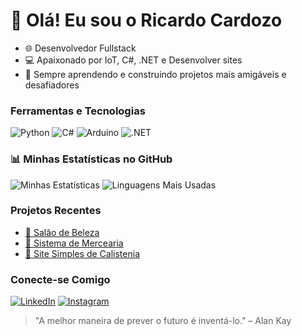 # 👋 Olá! Eu sou o Ricardo Cardozo

- 🌐 Desenvolvedor Fullstack
- 💻 Apaixonado por IoT, C#, .NET e Desenvolver sites
- 🚀 Sempre aprendendo e construindo projetos mais amigáveis e desafiadores

### Ferramentas e Tecnologias
![Python](https://img.shields.io/badge/Python-3776AB?style=for-the-badge&logo=python&logoColor=white)
![C#](https://img.shields.io/badge/C%23-239120?style=for-the-badge&logo=c-sharp&logoColor=white)
![Arduino](https://img.shields.io/badge/Arduino-00979D?style=for-the-badge&logo=arduino&logoColor=white)
![.NET](https://img.shields.io/badge/.NET-5C2D91?style=for-the-badge&logo=dotnet&logoColor=white)

### 📊 Minhas Estatísticas no GitHub
![Minhas Estatísticas](https://github-readme-stats.vercel.app/api?username=Riscadin&show_icons=true&theme=radical)
![Linguagens Mais Usadas](https://github-readme-stats.vercel.app/api/top-langs/?username=Riscadin&layout=compact&theme=radical)

### Projetos Recentes
- [🔗 Salão de Beleza](https://riscadin.github.io/TCC/)
- [🔗 Sistema de Mercearia](https://github.com/Riscadin/Situa-odeAprendizagem-Sr.Antonio)
- [🔗 Site Simples de Calistenia](https://riscadin.github.io/Treininho-Meu/)


### Conecte-se Comigo
[![LinkedIn](https://img.shields.io/badge/-LinkedIn-0077B5?style=for-the-badge&logo=linkedin&logoColor=white)](https://www.linkedin.com/in/ricardo-moreira-2b030a29b/)
[![Instagram](https://img.shields.io/badge/Instagram-E4405F?style=for-the-badge&logo=instagram&logoColor=white)](https://www.instagram.com/riicardoc_?igsh=MTNwbDFxNjhua2UybQ==)

> "A melhor maneira de prever o futuro é inventá-lo." – Alan Kay
